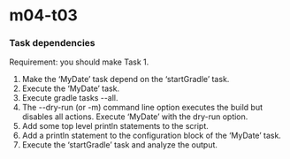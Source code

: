 # m04-t03

### Task dependencies

Requirement: you should make Task 1.

1.	Make the ‘MyDate’ task depend on the ‘startGradle’ task.
2.	Execute the ‘MyDate’ task.
3.	Execute gradle tasks --all.
4.	The --dry-run (or -m) command line option executes the build but disables all actions. Execute ‘MyDate’ with the dry-run option.
5.	Add some top level println statements to the script.
6.	Add a println statement to the configuration block of the ‘MyDate’ task.
7.	Execute the ‘startGradle’ task and analyze the output.
